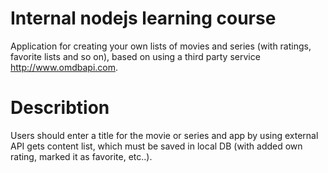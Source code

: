 # Internal nodejs learning course
Application for creating your own lists of movies and series (with ratings, favorite lists and so on), based on using a third party service http://www.omdbapi.com. 

# Describtion
Users should enter a title for the movie or series and app by using external API gets content list, which must be saved in local DB (with added own rating, marked it as favorite, etc..). 
